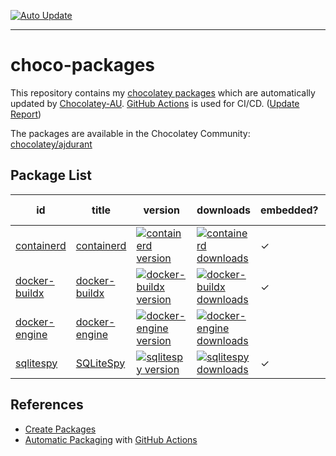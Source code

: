 [![Auto Update][auto_update_badge]][auto_update_actions]

[auto_update_badge]: https://github.com/ajdurant/choco-packages/workflows/Auto%20Update/badge.svg
[auto_update_actions]: https://github.com/ajdurant/choco-packages/actions?query=workflow%3A%22Auto+Update%22

----

# choco-packages

This repository contains my [chocolatey packages](https://docs.chocolatey.org/en-us/getting-started#what-are-chocolatey-packages) which are automatically updated by [Chocolatey-AU](https://github.com/chocolatey-community/chocolatey-au).
[GitHub Actions](https://github.com/features/actions) is used for CI/CD. ([Update Report](https://gist.github.com/ajdurant/460a993a176efcd009c2ffaccd4fb85f))

The packages are available in the Chocolatey Community: [chocolatey/ajdurant](https://community.chocolatey.org/profiles/ajdurant)

## Package List

| id                             | title                                                         | version                                                                  | downloads                                                                    | embedded? | auto update? |
|--------------------------------|---------------------------------------------------------------|--------------------------------------------------------------------------|------------------------------------------------------------------------------|-----------|--------------|
| [containerd](containerd)       | [containerd](https://github.com/containerd/containerd)        | [![containerd version][containerd_version]][containerd_package]          | [![containerd downloads][containerd_downloads]][containerd_package]          | ✓         | ✓            |
| [docker-buildx](docker-buildx) | [docker-buildx](https://github.com/docker/buildx)             | [![docker-buildx version][docker-buildx_version]][docker-buildx_package] | [![docker-buildx downloads][docker-buildx_downloads]][docker-buildx_package] | ✓         |              |
| [docker-engine](docker-engine) | [docker-engine](https://github.com/moby/moby)                 | [![docker-engine version][docker-engine_version]][docker-engine_package] | [![docker-engine downloads][docker-engine_downloads]][docker-engine_package] |           |              |
| [sqlitespy](sqlitespy)         | [SQLiteSpy](https://www.yunqa.de/delphi/apps/sqlitespy/index) | [![sqlitespy version][sqlitespy_version]][sqlitespy_package]             | [![sqlitespy downloads][sqlitespy_downloads]][sqlitespy_package]             | ✓         |              |

[containerd_version]: https://img.shields.io/chocolatey/v/containerd
[containerd_downloads]: https://img.shields.io/chocolatey/dt/containerd
[containerd_package]: https://chocolatey.org/packages/containerd
[docker-buildx_version]: https://img.shields.io/chocolatey/v/docker-buildx
[docker-buildx_downloads]: https://img.shields.io/chocolatey/dt/docker-buildx
[docker-buildx_package]: https://chocolatey.org/packages/docker-buildx
[docker-engine_version]: https://img.shields.io/chocolatey/v/docker-engine
[docker-engine_downloads]: https://img.shields.io/chocolatey/dt/docker-engine
[docker-engine_package]: https://chocolatey.org/packages/docker-engine
[sqlitespy_version]: https://img.shields.io/chocolatey/v/sqlitespy
[sqlitespy_downloads]: https://img.shields.io/chocolatey/dt/sqlitespy
[sqlitespy_package]: https://chocolatey.org/packages/sqlitespy

## References

- [Create Packages](https://docs.chocolatey.org/en-us/create/create-packages)
- [Automatic Packaging](https://github.com/chocolatey-community/chocolatey-au) with [GitHub Actions](https://docs.github.com/en/actions)
